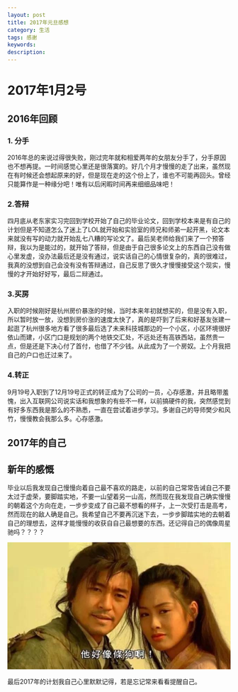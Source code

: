 ```yaml
---
layout: post
title: 2017年元旦感想
category: 生活
tags: 感谢
keywords: 
description: 
---
```


# 2017年1月2号

## 2016年回顾

### 1. 分手

2016年总的来说过得很失败，刚过完年就和相爱两年的女朋友分手了，分手原因也不想再提。一时间感觉心里还是很落寞的。好几个月才慢慢的走了出来，虽然现在有时候还会想起原来的好，但是现在走的这个份上了，谁也不可能再回头。曾经只能算作是一种缘分吧！唯有以后闲暇时间再来细细品味吧！

### 2.答辩
四月底从老东家实习完回到学校开始了自己的毕业论文，回到学校本来是有自己的计划但是不知道怎么了迷上了LOL就开始和实验室的师兄和师弟一起开黑，论文本来就没有写的动力就开始乱七八糟的写论文了。最后吴老师给我们来了一个预答辩，我以为是能过的，就开始了答辩，但是由于自己很多论文上的东西自己没有做心里发虚，没办法最后还是没有通过，说实话自己的心情很复杂的，真的很难过，我真的没想到自己会没有没有答辩通过，自己反思了很久才慢慢接受这个现实，慢慢的才开始好好写，最后二辩通过。

### 3.买房
入职的时候刚好是杭州房价暴涨的时候，当时本来年初就想买的，但是没有入职，所以暂时放一放，没想到房价涨的速度太快了，真的是吓到了后来和好基友张建一起逛了杭州很多地方看了很多最后选了未来科技城那边的一个小区，小区环境很好依山而建，小区门口是规划的两个地铁交汇处，不远处还有高铁西站，虽然贵一点，但是还是下决心付了首付，也借了不少钱。从此成为了一个房奴。上个月我把自己的户口也迁过来了。

### 4.转正
9月19号入职到了12月19号正式的转正成为了公司的一员，心存感激，并且略带羞愧，出入互联网公司说实话和我想象的有些不一样，以前搞硬件的我，突然感觉到有好多东西我是那么的不熟悉，一直在尝试着进步学习。多谢自己的导师樊少和风竹，慢慢教会我那么多。心存感激。

## 2017年的自己

## 新年的感慨
毕业以后我发现自己慢慢向着自己最不喜欢的路走，以前的自己常常告诫自己不要太过于虚荣，要脚踏实地，不要一山望着另一山高，然而现在我发现自己确实慢慢的朝着这个方向在走，一步步变成了自己最不想看的样子，上一次受打击是高考，然而现在的敌人确是自己。我希望自己不要再沉迷下去，一步步脚踏实地的去朝着自己的理想去，这样才能慢慢的收获自自己最想要的东西。还记得自己的偶像周星驰吗？？？？

![1](/public/img/live/1.png)

最后2017年的计划我自己心里默默记得，若是忘记常来看看提醒自己。